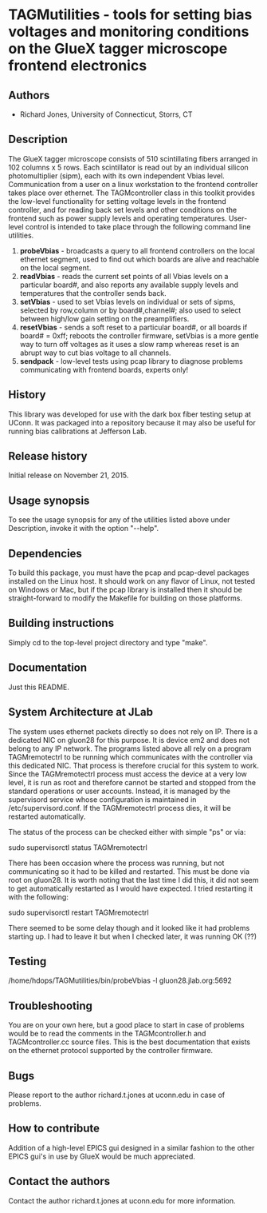 # TAGMutilities - tools for setting bias voltages and monitoring conditions on the GlueX tagger microscope frontend electronics

## Authors

* Richard Jones, University of Connecticut, Storrs, CT

## Description

The GlueX tagger microscope consists of 510 scintillating fibers arranged in 102 columns x 5 rows. Each scintillator is read out by an individual silicon photomultiplier (sipm), each with its own independent Vbias level.  Communication from a user on a linux workstation to the frontend controller takes place over ethernet. The TAGMcontroller class in this toolkit provides the low-level functionality for setting voltage levels in the frontend controller, and for reading back set levels and other conditions on the frontend such as power supply levels and operating temperatures.  User-level control is intended to take place through the following command line utilities.

1. **probeVbias** - broadcasts a query to all frontend controllers on the local ethernet segment, used to find out which boards are alive and reachable on the local segment.
2. **readVbias** - reads the current set points of all Vbias levels on a particular board#, and also reports any available supply levels and temperatures that the controller sends back.
3. **setVbias** - used to set Vbias levels on individual or sets of sipms, selected by row,column or by board#,channel#; also used to select between high/low gain setting on the preamplifiers.
4. **resetVbias** - sends a soft reset to a particular board#, or all boards if board# = 0xff; reboots the controller firmware, setVbias is a more gentle way to turn off voltages as it uses a slow ramp whereas reset is an abrupt way to cut bias voltage to all channels.
5. **sendpack** - low-level tests using pcap library to diagnose problems communicating with frontend boards, experts only!

## History

This library was developed for use with the dark box fiber testing setup at UConn.  It was packaged into a repository because it may also be useful for running bias calibrations at Jefferson Lab.

## Release history

Initial release on November 21, 2015.

## Usage synopsis

To see the usage synopsis for any of the utilities listed above under Description, invoke it with the option "--help".

## Dependencies

To build this package, you must have the pcap and pcap-devel packages installed on the Linux host. It should work on any flavor of Linux, not tested on Windows or Mac, but if the pcap library is installed then it should be straight-forward to modify the Makefile for building on those platforms.

## Building instructions

Simply cd to the top-level project directory and type "make".

## Documentation

Just this README.

## System Architecture at JLab

The system uses ethernet packets directly so does not rely on IP. There is a dedicated NIC on gluon28 for this purpose. It is device em2 and does not belong to any IP network. The programs listed above all rely on a program TAGMremotectrl to be running which communicates with the controller via this dedicated NIC. That process is therefore crucial for this system to work. Since the TAGMremotectrl process must access the device at a very low level, it is run as root and therefore cannot be started and stopped from the standard operations or user accounts. Instead, it is managed by the supervisord service whose configuration is maintained in /etc/supervisord.conf. If the TAGMremotectrl process dies, it will be restarted automatically.

The status of the process can be checked either with simple "ps" or via:

sudo supervisorctl status TAGMremotectrl

There has been occasion where the process was running, but not communicating so it had to be killed and restarted. This must be done via root on gluon28. It is worth noting that the last time I did this, it did not seem to get automatically restarted as I would have expected. I tried restarting it with the following:

sudo supervisorctl restart TAGMremotectrl

There seemed to be some delay though and it looked like it had problems starting up. I had to leave it but when I checked later, it was running OK (??)

## Testing

/home/hdops/TAGMutilities/bin/probeVbias -l gluon28.jlab.org:5692

## Troubleshooting

You are on your own here, but a good place to start in case of problems would be to read the comments in the TAGMcontroller.h and TAGMcontroller.cc source files. This is the best documentation that exists on the ethernet protocol supported by the controller firmware.

## Bugs

Please report to the author richard.t.jones at uconn.edu in case of problems.

## How to contribute

Addition of a high-level EPICS gui designed in a similar fashion to the other EPICS gui's in use by GlueX would be much appreciated.

## Contact the authors

Contact the author richard.t.jones at uconn.edu for more information.
